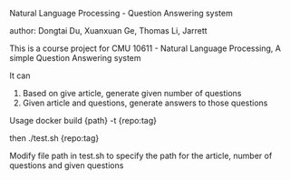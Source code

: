 Natural Language Processing - Question Answering system

author:
Dongtai Du, Xuanxuan Ge, Thomas Li, Jarrett

This is a course project for CMU 10611 - Natural Language Processing, A simple Question Answering system

It can 
1. Based on give article, generate given number of questions
2. Given article and questions, generate answers to those questions

Usage
docker build {path} -t {repo:tag}

then ./test.sh {repo:tag}

Modify file path in test.sh to specify the path for the article, number of questions and given questions
